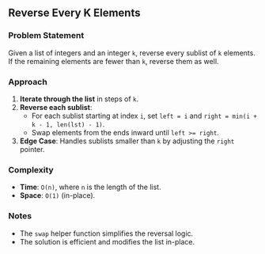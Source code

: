 ## Reverse Every K Elements

### Problem Statement
Given a list of integers and an integer `k`, reverse every sublist of `k` elements. If the remaining elements are fewer than `k`, reverse them as well.

### Approach
1. **Iterate through the list** in steps of `k`.
2. **Reverse each sublist**:
   - For each sublist starting at index `i`, set `left = i` and `right = min(i + k - 1, len(lst) - 1)`.
   - Swap elements from the ends inward until `left >= right`.
3. **Edge Case**: Handles sublists smaller than `k` by adjusting the `right` pointer.

### Complexity
- **Time**: `O(n)`, where `n` is the length of the list.
- **Space**: `O(1)` (in-place).

### Notes
- The `swap` helper function simplifies the reversal logic.
- The solution is efficient and modifies the list in-place.